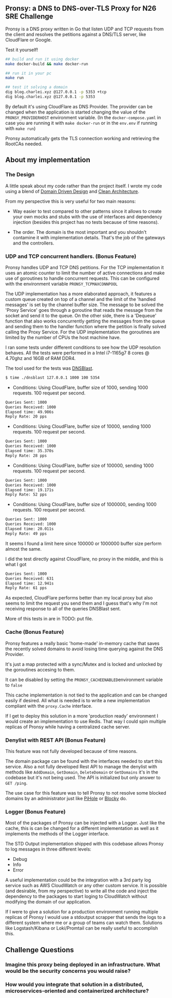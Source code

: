 ## Pronsy: a DNS to DNS-over-TLS Proxy for N26 SRE Challenge

Pronsy is a DNS proxy written in Go that listen UDP and TCP requests from the
client and resolves the petitions against a DNS/TLS server, like CloudFlare or
Google.  

Test it yourself! 

```sh
## build and run it using docker
make docker-build && make docker-run

## run it in your pc
make run

## test it solving a domain
dig blog.charlei.xyz @127.0.0.1 -p 5353 +tcp
dig blog.charlei.xyz @127.0.0.1 -p 5353
```
By default it's using CloudFlare as DNS Provider. The provider can be changed
when the application is started changing the value of the `PRONSY_PROVIDERHOST`
environment variable. (In the `docker-compose.yaml` in case you are running it
with `make docker-run` or in the `env.env` if running with `make run`)

Pronsy automatically gets the TLS connection working and retrieving the RootCAs
needed. 

## About my implementation
### The Design
A little speak about my code rather than the project itself. I wrote my code
using a blend of [Domain Driven
Design](https://martinfowler.com/bliki/DomainDrivenDesign.html) and [Clean
Architecture](https://blog.cleancoder.com/uncle-bob/2012/08/13/the-clean-architecture.html).

From my perspective this is very useful for two main reasons: 
- Way easier to test compared to other patterns since it allows to create your
  own mocks and stubs with the use of interfaces and dependency injection
  (besides this project has no tests because of time reasons).

- The order. The domain is the most important and you shouldn't contamine it
  with implementation details. That's the job of the gateways and the
  controllers.
                                
### UDP and TCP concurrent handlers. (Bonus Feature) 
Pronsy handles UDP and TCP DNS petitions. For the TCP implementation it uses an
atomic counter to limit the number of active connections and make use of
goroutines to handle concurrent requests. This can be configured with the
environment variable `PRONSY_TCPMAXCONNPOOL`

The UDP implementation has a more elaborated approach, it features a custom
queue created on top of a channel and the limit of the 'handled messages' is
set by the channel buffer size. The message to be solved the 'Proxy Service'
goes through a goroutine that reads the message from the socket and send it to
the queue. On the other side, there is a 'Dequeue' function that also works
concurrently getting the messages from the queue and sending them to the
handler function where the petition is finally solved calling the Proxy
Service. For the UDP implementation the goroutines are limited by the number of
CPUs the host machine have. 

I ran some tests under different conditions to see how the UDP resolution
behaves. All the tests were performed in a Intel i7-1165g7 8 cores @ 4.70ghz
and 16GB of RAM DDR4. 

The tool used for the tests was
[DNSBlast](https://github.com/jedisct1/dnsblast).

```bash
$ time ./dnsblast 127.0.0.1 1000 100 5354
```

- Conditions: Using CloudFlare, buffer size of 1000, sending 1000 requests. 100
  request per second.  

```sh
Queries Sent: 1000
Queries Received: 1000
Elapsed time: 49.986s
Reply Rate: 20 pps

```

- Conditions: Using CloudFlare, buffer size of 10000, sending 1000 requests.
  100 request per second.  

```sh
Queries Sent: 1000
Queries Received: 1000
Elapsed time: 35.370s
Reply Rate: 28 pps

```

- Conditions: Using CloudFlare, buffer size of 100000, sending 1000 requests.
  100 request per second.  

```sh
Queries Sent: 1000
Queries Received: 1000
Elapsed time: 19.171s
Reply Rate: 52 pps

```
- Conditions: Using CloudFlare, buffer size of 1000000, sending 1000 requests.
  100 request per second.  

```sh
Queries Sent: 1000
Queries Received: 1000
Elapsed time: 20.011s
Reply Rate: 49 pps

```
It seems I found a limit here since 100000 or 1000000 buffer size perform
almost the same. 

I did the test directly against CloudFlare, no proxy in the middle, and this is
what I got

```sh
Queries Sent: 1000
Queries Received: 631
Elapsed time: 12.941s
Reply Rate: 61 pps

```
As expected, CloudFlare performs better than my local proxy but also seems to
limit the request you send them and I guess that's why I'm not receiving
response to all of the queries DNSBlast sent. 

More of this tests in are in TODO: put file. 


### Cache (Bonus Feature)
Pronsy features a really basic 'home-made' in-memory cache that saves the
recently solved domains to avoid losing time querying against the DNS
Provider. 

It's just a map protected with a sync/Mutex and is locked and unlocked by the
goroutines accesing to them. 

It can be disabled by setting the `PRONSY_CACHEENABLED`environment variable to
`false`

This cache implementation is not tied to the application and can be changed
easily if desired. All what is needed is to write a new implementation
compliant with the `proxy.Cache` interface. 

If I get to deploy this solution in a more 'production ready' environment I
would create an implementation to use Redis. That way I could spin multiple
replicas of Pronsy while having a centralized cache server. 

### Denylist with REST API (Bonus Feature)
This feature was not fully developed because of time reasons. 

The domain package can be found with the interfaces needed to start this
service. Also a not fully developed Rest API to manage the denylist with
methods like `AddDomain`, `GetDomain`, `DeleteDomain` or `GetDomains` it's in
the codebase but it's not being used. The API is initialized but only answer to
`GET /ping`. 

The use case for this feature was to tell Pronsy to not resolve some blocked
domains by an administrator just like [PiHole](https://pi-hole.net/) or
[Blocky](https://0xerr0r.github.io/blocky/) do.  


### Logger (Bonus Feature)
Most of the packages of Pronsy can be injected with a Logger. Just like the
cache, this is can be changed for a different implementation as well as it
implements the methods of the Logger interface. 

The STD Output implementation shipped with this codebase allows Pronsy to log
messages in three different levels: 
- Debug
- Info
- Error

A useful implementation could be the integration with a 3rd party log service
such as AWS CloudWatch or any other custom service. It is possible (and
desirable, from my perspective) to write all the code and inject the dependency
to the packages to start loging to CloudWatch without modifying the domain of
our application. 
                                        
If I were to give a solution for a production environment running multiple
replicas of Pronsy I would use a stdoutput scrapper that sends the logs to a
different system where me or a group of teams can watch them. Solutions like
Logstash/Kibana or Loki/Promtail can be really useful to accomplish this.    

## Challenge Questions

### Imagine this proxy being deployed in an infrastructure. What would be the security concerns you would raise?


### How would you integrate that solution in a distributed, microservices-oriented and containerized architecture?
